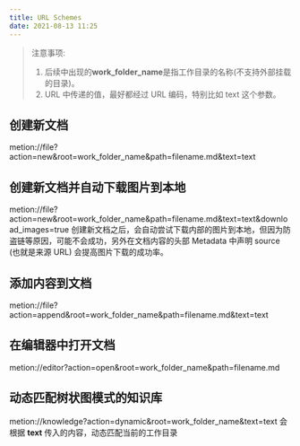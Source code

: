 ```yaml
---
title: URL Schemes
date: 2021-08-13 11:25
---
```

> 注意事项:
> 1. 后续中出现的**work_folder_name**是指工作目录的名称(不支持外部挂载的目录)。
> 2. URL 中传递的值，最好都经过 URL 编码，特别比如 text 这个参数。

## 创建新文档
metion://file?action=new&root=work_folder_name&path=filename.md&text=text

## 创建新文档并自动下载图片到本地
metion://file?action=new&root=work_folder_name&path=filename.md&text=text&download_images=true
创建新文档之后，会自动尝试下载内部的图片到本地，但因为防盗链等原因，可能不会成功，另外在文档内容的头部 Metadata 中声明 source (也就是来源 URL) 会提高图片下载的成功率。

## 添加内容到文档
metion://file?action=append&root=work_folder_name&path=filename.md&text=text

## 在编辑器中打开文档
metion://editor?action=open&root=work_folder_name&path=filename.md

## 动态匹配树状图模式的知识库
metion://knowledge?action=dynamic&root=work_folder_name&text=text
会根据 **text** 传入的内容，动态匹配当前的工作目录
